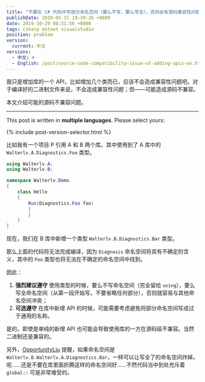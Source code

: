 ```yaml
---
title: "不要在 C# 代码中写部分命名空间（要么不写，要么写全），否则会有源码兼容性问题"
publishDate: 2019-05-31 19:39:26 +0800
date: 2019-10-29 08:51:56 +0800
tags: csharp dotnet visualstudio
position: problem
version:
  current: 中文
versions:
  - 中文: #
  - English: /post/source-code-compatibility-issue-of-adding-apis-en.html
---
```


我只是增加库的一个 API，比如增加几个类而已，应该不会造成兼容性问题吧。对于编译好的二进制文件来说，不会造成兼容性问题；但——可能造成源码不兼容。

本文介绍可能的源码不兼容问题。

---

This post is written in **multiple languages**. Please select yours:

{% include post-version-selector.html %}

比如我有一个项目 P 引用 A 和 B 两个库。其中使用到了 A 库中的 `Walterlv.A.Diagnostics.Foo` 类型。

```csharp
using Walterlv.A;
using Walterlv.B;

namespace Walterlv.Demo
{
    class Hello
    {
        Run(Diagnostics.Foo foo)
        {
        }
    }
}
```

现在，我们在 B 库中新增一个类型 `Walterlv.B.Diagnostics.Bar` 类型。

那么上面的代码将无法完成编译，因为 `Diagnosis` 命名空间将具有不确定的含义，其中的 `Foo` 类型也将无法在不确定的命名空间中找到。

因此：

1. **强烈建议遵守** 使用类型的时候，要么不写命名空间（完全留给 `using`），要么写全命名空间（从第一段开始写，不要省略任何部分），否则就容易与其他命名空间冲突；
2. **可选遵守** 在库中新增 API 的时候，可能需要考虑避免将部分命名空间写成过于通用的名称。

是的，即使是单纯的新增 API 也可能会导致使用库的一方在源码级不兼容。当然二进制还是兼容的。

另外，[OpportunityLiu](https://github.com/OpportunityLiu) 提醒，如果命名空间是 `Walterlv.B.Walterlv.A.Diagnostics.Bar`，一样可以让写全了的命名空间炸掉。呃……还是不要在库里面折腾这样的命名空间好……不然代码当中到处充斥着 `global::` 可是非常难受的。
